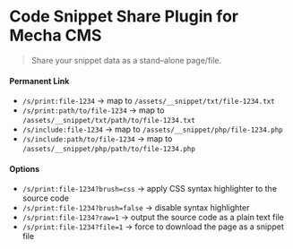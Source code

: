 Code Snippet Share Plugin for Mecha CMS
=======================================

> Share your snippet data as a stand–alone page/file.

#### Permanent Link

 - `/s/print:file-1234` → map to `/assets/__snippet/txt/file-1234.txt`
 - `/s/print:path/to/file-1234` → map to `/assets/__snippet/txt/path/to/file-1234.txt`
 - `/s/include:file-1234` → map to `/assets/__snippet/php/file-1234.php`
 - `/s/include:path/to/file-1234` → map to `/assets/__snippet/php/path/to/file-1234.php`

#### Options

 - `/s/print:file-1234?brush=css` → apply CSS syntax highlighter to the source code
 - `/s/print:file-1234?brush=false` → disable syntax highlighter
 - `/s/print:file-1234?raw=1` → output the source code as a plain text file
 - `/s/print:file-1234?file=1` → force to download the page as a snippet file